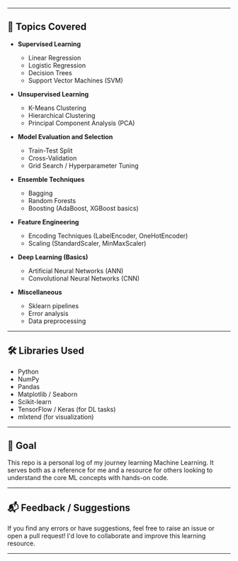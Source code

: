 
---

## 🧠 Topics Covered

- **Supervised Learning**
  - Linear Regression
  - Logistic Regression
  - Decision Trees
  - Support Vector Machines (SVM)

- **Unsupervised Learning**
  - K-Means Clustering
  - Hierarchical Clustering
  - Principal Component Analysis (PCA)

- **Model Evaluation and Selection**
  - Train-Test Split
  - Cross-Validation
  - Grid Search / Hyperparameter Tuning

- **Ensemble Techniques**
  - Bagging
  - Random Forests
  - Boosting (AdaBoost, XGBoost basics)

- **Feature Engineering**
  - Encoding Techniques (LabelEncoder, OneHotEncoder)
  - Scaling (StandardScaler, MinMaxScaler)

- **Deep Learning (Basics)**
  - Artificial Neural Networks (ANN)
  - Convolutional Neural Networks (CNN)

- **Miscellaneous**
  - Sklearn pipelines
  - Error analysis
  - Data preprocessing

---

## 🛠 Libraries Used

- Python
- NumPy
- Pandas
- Matplotlib / Seaborn
- Scikit-learn
- TensorFlow / Keras (for DL tasks)
- mlxtend (for visualization)

---

## 📌 Goal

This repo is a personal log of my journey learning Machine Learning. It serves both as a reference for me and a resource for others looking to understand the core ML concepts with hands-on code.

---

## 📬 Feedback / Suggestions

If you find any errors or have suggestions, feel free to raise an issue or open a pull request! I'd love to collaborate and improve this learning resource.

---
